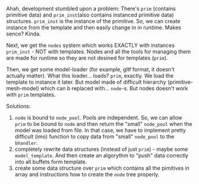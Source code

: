 Ahah, development stumbled upon a problem:
There's `prim` (contains primitive data) and `prim_inst`(also contains instanced primitive data) structures. `prim_inst` is the instance of the primitive. So, we can create instance from the template and then easily change in in runtime.
Makes sence? Kinda.

Next, we get the `nodes` system which works EXACTLY with instances `prim_inst` - NOT with templates. Nodes and all the tools for managing them are made for runtime so they are not desined for templates (`prim`).

Then, we get some model-loader (for example, gltf format, it doesn't actually matter). What this loader... loads? `prim`, exactly. We load the template to instance it later. But model made of difficult hierarchy (primitive-mesh-model) which can b replaced with... `node`-s. But nodes doesn't work with `prim` templates. 


Solutions:
1. `node` is bound to `node_pool`. Pools are independent. So, we can allow `prim` to be bound to `node` and then return the "small" `node_pool` when the model was loaded from file. In that case, we have to implement pretty difficult (imo) function to copy data from "small" `node_pool` to the `bhandler`.
2. completely rewrite data structures (instead of just `prim`) - maybe some `model_template`. And then create an algorythm to "push" data correctly into all buffets form template.
3. create some data structure over `prim` which contains all the pimitives in array and instructions how to create the `node` tree properly.
